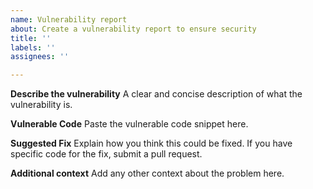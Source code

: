 ```yaml
---
name: Vulnerability report
about: Create a vulnerability report to ensure security
title: ''
labels: ''
assignees: ''

---
```


**Describe the vulnerability**
A clear and concise description of what the vulnerability is.

**Vulnerable Code**
Paste the vulnerable code snippet here.

**Suggested Fix**
Explain how you think this could be fixed. If you have specific code for the fix, submit a pull request.

**Additional context**
Add any other context about the problem here.
